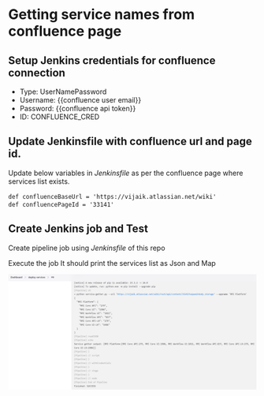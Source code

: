 # Getting service names from confluence page

## Setup Jenkins credentials for confluence connection
- Type: UserNamePassword
- Username: {{confluence user email}}
- Password: {{confluence api token}}
- ID: CONFLUENCE_CRED

## Update Jenkinsfile with confluence url and page id.
Update below variables in *Jenkinsfile* as per the confluence page where services list exists.

```
def confluenceBaseUrl = 'https://vijaik.atlassian.net/wiki'
def confluencePageId = '33141'
```

## Create Jenkins job and Test
Create pipeline job using *Jenkinsfile* of this repo

Execute the job
It should print the services list as Json and Map

![jenkins-job-listing-services](https://github.com/kumvijaya/deploy-service-getter/blob/main/images/jenkins-job-listing-services.png)

